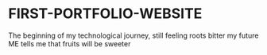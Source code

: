 # FIRST-PORTFOLIO-WEBSITE
The beginning of my technological journey, still feeling roots bitter my future ME tells me that fruits will be sweeter

